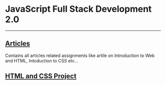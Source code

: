 # JavaScript Full Stack Development 2.0

---

## [Articles](./Articles/readme.md)

Contains all articles related assignments like artile on Introduction to Web and HTML, Intoduction to CSS etc...

## [HTML and CSS Project](./HTML%20and%20CSS/Readme.md)
